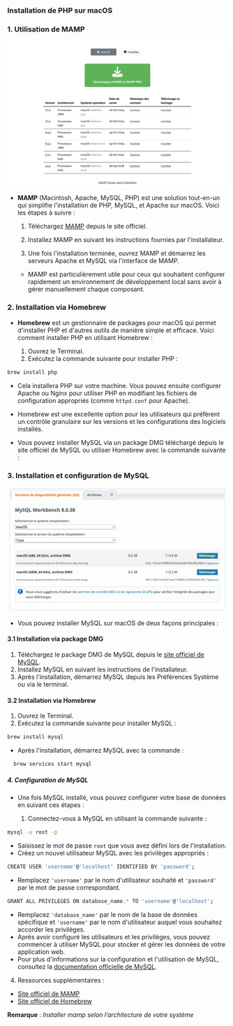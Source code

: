 ### Installation de PHP sur macOS

### 1. Utilisation de MAMP

![img.png](../../092_images/img.png)

- **MAMP** (Macintosh, Apache, MySQL, PHP) est une solution tout-en-un qui simplifie l'installation de PHP, MySQL, et Apache sur macOS. Voici les étapes à suivre :

  1. Téléchargez [MAMP](https://www.mamp.info/en/downloads/) depuis le site officiel.

  2. Installez MAMP en suivant les instructions fournies par l'installateur.

  3. Une fois l'installation terminée, ouvrez MAMP et démarrez les serveurs Apache et MySQL via l'interface de MAMP.

  - MAMP est particulièrement utile pour ceux qui souhaitent configurer rapidement un environnement de développement local sans avoir à gérer manuellement chaque composant.

### 2. Installation via Homebrew

- **Homebrew** est un gestionnaire de packages pour macOS qui permet d'installer PHP et d'autres outils de manière simple et efficace. Voici comment installer PHP en utilisant Homebrew :

  1. Ouvrez le Terminal.
  2. Exécutez la commande suivante pour installer PHP :

```bash
brew install php
```

- Cela installera PHP sur votre machine. Vous pouvez ensuite configurer Apache ou Nginx pour utiliser PHP en modifiant les fichiers de configuration appropriés (comme `httpd.conf` pour Apache).

- Homebrew est une excellente option pour les utilisateurs qui préfèrent un contrôle granulaire sur les versions et les configurations des logiciels installés.

- Vous pouvez installer MySQL via un package DMG téléchargé depuis le site officiel de MySQL ou utiliser Homebrew avec la commande suivante :

### 3. Installation et configuration de MySQL

[![img_1.png](../../092_images/img_1.png)](https://dev.mysql.com/downloads/workbench/)

- Vous pouvez installer MySQL sur macOS de deux façons principales :

#### 3.1 Installation via package DMG

1. Téléchargez le package DMG de MySQL depuis le [site officiel de MySQL](https://dev.mysql.com/downloads/mysql/).
2. Installez MySQL en suivant les instructions de l'installateur.
3. Après l'installation, démarrez MySQL depuis les Préférences Système ou via le terminal.

#### 3.2 Installation via Homebrew

1. Ouvrez le Terminal.
2. Exécutez la commande suivante pour installer MySQL :

```bash
brew install mysql
```

- Après l'installation, démarrez MySQL avec la commande :

```bash
  brew services start mysql
```

##### 4. Configuration de MySQL

- Une fois MySQL installé, vous pouvez configurer votre base de données en suivant ces étapes :

  1. Connectez-vous à MySQL en utilisant la commande suivante :

```bash
mysql -u root -p
```

- Saisissez le mot de passe `root` que vous avez défini lors de l'installation.
- Créez un nouvel utilisateur MySQL avec les privilèges appropriés :

```bash
CREATE USER 'username'@'localhost' IDENTIFIED BY 'password';
```

- Remplacez `'username'` par le nom d'utilisateur souhaité et `'password'` par le mot de passe correspondant.

```bash
GRANT ALL PRIVILEGES ON database_name.* TO 'username'@'localhost';
```

- Remplacez `'database_name'` par le nom de la base de données spécifique et `'username'` par le nom d'utilisateur auquel vous souhaitez accorder les privilèges.
- Après avoir configuré les utilisateurs et les privilèges, vous pouvez commencer à utiliser MySQL pour stocker et gérer les données de votre application web.
- Pour plus d'informations sur la configuration et l'utilisation de MySQL, consultez la [documentation officielle de MySQL](https://dev.mysql.com/doc/).

4. Ressources supplémentaires :

- [Site officiel de MAMP](https://www.mamp.info/en/downloads/)
- [Site officiel de Homebrew](https://brew.sh/)

**Remarque** : _Installer mamp selon l’architecture de votre système_

